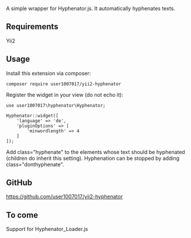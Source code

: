 
A simple wrapper for Hyphenator.js. It automatically hyphenates texts.

## Requirements 

Yii2

## Usage 

Install this extension via composer:

    composer require user1007017/yii2-hyphenator

Register the widget in your view (do not echo it):
    
    use user1007017\hyphenator\Hyphenator;
   
    Hyphenator::widget([
        'language' => 'de',
        'pluginOptions' => [
            'minwordlength' => 4
        ]
    ]);


Add class="hyphenate" to the elements whose text should be hyphenated (children do inherit this setting). 
Hyphenation can be stopped by adding class="donthyphenate".

## GitHub 

https://github.com/user1007017/yii2-hyphenator

## To come 

Support for Hyphenator_Loader.js
